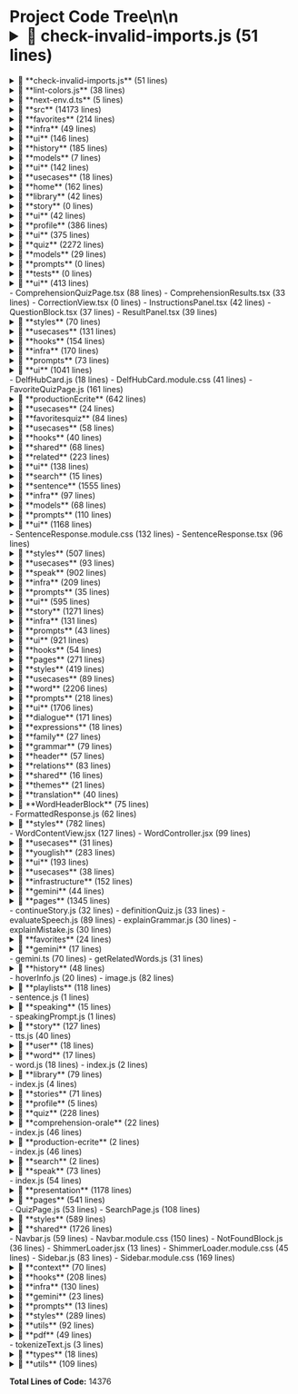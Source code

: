 # Project Code Tree\n\n<details><summary>📂 **check-invalid-imports.js** (51 lines)</summary>

  <details><summary>📂 **check-invalid-imports.js** (51 lines)</summary>

    - check-invalid-imports.js (51 lines)

</details>

</details>
<details><summary>📂 **lint-colors.js** (38 lines)</summary>

  <details><summary>📂 **lint-colors.js** (38 lines)</summary>

    - lint-colors.js (38 lines)

</details>

</details>
<details><summary>📂 **next-env.d.ts** (5 lines)</summary>

  <details><summary>📂 **next-env.d.ts** (5 lines)</summary>

    - next-env.d.ts (5 lines)

</details>

</details>
<details><summary>📂 **src** (14173 lines)</summary>

  <details><summary>📂 **features** (9754 lines)</summary>

    <details><summary>📂 **classifier** (38 lines)</summary>

      <details><summary>📂 **hooks** (38 lines)</summary>

        - useClassifier.ts (38 lines)

</details>

</details>
    <details><summary>📂 **favorites** (214 lines)</summary>

      <details><summary>📂 **domain** (19 lines)</summary>

        - Favorite.ts (12 lines)
        - FavoriteRepository.ts (7 lines)

</details>
      <details><summary>📂 **infra** (49 lines)</summary>

        - FirestoreFavoriteAdminRepo.ts (14 lines)
        - FirestoreFavoriteRepo.ts (35 lines)

</details>
      <details><summary>📂 **ui** (146 lines)</summary>

        - FavoritesPage.module.css (71 lines)
        - FavoritesPage.tsx (75 lines)

</details>

</details>
    <details><summary>📂 **history** (185 lines)</summary>

      <details><summary>📂 **infra** (18 lines)</summary>

        - FirestoreHistoryRepo.ts (18 lines)

</details>
      <details><summary>📂 **models** (7 lines)</summary>

        - HistoryItem.ts (7 lines)

</details>
      <details><summary>📂 **ui** (142 lines)</summary>

        - HistoryList.module.css (61 lines)
        - HistoryList.tsx (81 lines)

</details>
      <details><summary>📂 **usecases** (18 lines)</summary>

        - saveUserHistory.ts (18 lines)

</details>

</details>
    <details><summary>📂 **home** (162 lines)</summary>

      <details><summary>📂 **ui** (162 lines)</summary>

        - Home.module.css (162 lines)

</details>

</details>
    <details><summary>📂 **library** (42 lines)</summary>

      <details><summary>📂 **favorites** (0 lines)</summary>

        - index.tsx (0 lines)

</details>
      <details><summary>📂 **story** (0 lines)</summary>

        - index.tsx (0 lines)

</details>
      <details><summary>📂 **ui** (42 lines)</summary>

        - LibraryHubPage.module.css (22 lines)
        - LibraryHubPage.tsx (20 lines)

</details>

</details>
    <details><summary>📂 **profile** (386 lines)</summary>

      <details><summary>📂 **model** (11 lines)</summary>

        - UserProfile.ts (11 lines)

</details>
      <details><summary>📂 **ui** (375 lines)</summary>

        - ProfilePage.js (214 lines)
        - ProfilePage.module.css (161 lines)

</details>

</details>
    <details><summary>📂 **quiz** (2272 lines)</summary>

      <details><summary>📂 **delf** (2080 lines)</summary>

        <details><summary>📂 **comprehensionOrale** (618 lines)</summary>

          <details><summary>📂 **infra** (45 lines)</summary>

            - fetchComprehensionTest.ts (17 lines)
            - officialAnswerKey.ts (28 lines)

</details>
          <details><summary>📂 **models** (29 lines)</summary>

            - ComprehensionTest.ts (29 lines)

</details>
          <details><summary>📂 **prompts** (0 lines)</summary>

            - buildComprehensionFeedbackPrompt.ts (0 lines)

</details>
          <details><summary>📂 **tests** (0 lines)</summary>

            - evaluateComprehensionAnswers.test.ts (0 lines)

</details>
          <details><summary>📂 **ui** (413 lines)</summary>

            - AudioFlowController.tsx (56 lines)
            <details><summary>📂 **components** (48 lines)</summary>

              - CorrectionTable.tsx (48 lines)

</details>
            - ComprehensionQuizPage.tsx (88 lines)
            - ComprehensionResults.tsx (33 lines)
            - CorrectionView.tsx (0 lines)
            - InstructionsPanel.tsx (42 lines)
            - QuestionBlock.tsx (37 lines)
            - ResultPanel.tsx (39 lines)
            <details><summary>📂 **styles** (70 lines)</summary>

              - ComprehensionResults.module.css (32 lines)
              - CorrectionTable.module.css (38 lines)

</details>

</details>
          <details><summary>📂 **usecases** (131 lines)</summary>

            - evaluateWithOfficialKey.ts (37 lines)
            - getScoreFeedback.ts (10 lines)
            - useComprehensionSession.ts (84 lines)

</details>

</details>
        <details><summary>📂 **hooks** (154 lines)</summary>

          - useComprehensionSession.js (61 lines)
          - useProductionEcriteSession.js (93 lines)

</details>
        <details><summary>📂 **infra** (170 lines)</summary>

          - evaluateComprehensionAnswers.js (20 lines)
          - evaluateWritingPrompt.js (22 lines)
          - fetchProductionEvaluation.js (12 lines)
          - fetchQuizText.js (27 lines)
          - parseComprehensionQuiz.js (29 lines)
          - parseWritingEvaluation.js (22 lines)
          - productionEcriteToPDF.js (38 lines)

</details>
        <details><summary>📂 **prompts** (73 lines)</summary>

          - comprehensionQuizPrompt.ts (38 lines)
          - writingEvaluationPrompt.js (35 lines)

</details>
        <details><summary>📂 **ui** (1041 lines)</summary>

          <details><summary>📂 **comprehensionEcrite** (179 lines)</summary>

            - CorrectionPanel.js (16 lines)
            - CorrectionPanel.module.css (23 lines)
            - QuestionBlock.js (32 lines)
            - QuestionBlock.module.css (37 lines)
            - QuizTimer.js (11 lines)
            - QuizTimer.module.css (12 lines)
            - TextViewer.js (18 lines)
            - TextViewer.module.css (30 lines)

</details>
          - DelfHubCard.js (18 lines)
          - DelfHubCard.module.css (41 lines)
          - FavoriteQuizPage.js (161 lines)
          <details><summary>📂 **productionEcrite** (642 lines)</summary>

            - CEFRRadarChart.js (71 lines)
            - CEFRRadarChart.module.css (8 lines)
            - EditorWithTimer.js (29 lines)
            - EditorWithTimer.module.css (75 lines)
            - EvaluationPanel.js (59 lines)
            - EvaluationPanel.module.css (73 lines)
            - ExportPDFButton.js (11 lines)
            - ExportPDFButton.module.css (18 lines)
            - PromptViewer.js (50 lines)
            - PromptViewer.module.css (61 lines)
            - ScoreBreakdown.js (27 lines)
            - ScoreBreakdown.module.css (32 lines)
            - TimerRing.js (38 lines)
            - TimerRing.module.css (23 lines)
            - TopicSelector.js (35 lines)
            - TopicSelector.module.css (32 lines)

</details>

</details>
        <details><summary>📂 **usecases** (24 lines)</summary>

          - generateComprehensionQuiz.ts (24 lines)

</details>

</details>
      <details><summary>📂 **favoritesquiz** (84 lines)</summary>

        <details><summary>📂 **prompts** (26 lines)</summary>

          - buildFavoriteQuizPrompt.ts (26 lines)

</details>
        <details><summary>📂 **usecases** (58 lines)</summary>

          - QuizController.ts (58 lines)

</details>

</details>
      <details><summary>📂 **hooks** (40 lines)</summary>

        - useQuiz.js (40 lines)

</details>
      <details><summary>📂 **shared** (68 lines)</summary>

        <details><summary>📂 **ui** (68 lines)</summary>

          - QuizCategoryCard.js (20 lines)
          - QuizCategoryCard.module.css (48 lines)

</details>

</details>

</details>
    <details><summary>📂 **related** (223 lines)</summary>

      <details><summary>📂 **infra** (85 lines)</summary>

        - fetchRelatedWords.js (85 lines)

</details>
      <details><summary>📂 **ui** (138 lines)</summary>

        - RelatedWordsGraph.jsx (138 lines)

</details>

</details>
    <details><summary>📂 **search** (15 lines)</summary>

      <details><summary>📂 **usecases** (15 lines)</summary>

        - classifyInput.ts (15 lines)

</details>

</details>
    <details><summary>📂 **sentence** (1555 lines)</summary>

      <details><summary>📂 **api** (19 lines)</summary>

        - handleSentenceQuery.js (19 lines)

</details>
      <details><summary>📂 **infra** (97 lines)</summary>

        - fetchUnifiedSentenceResponse.ts (42 lines)
        - transformGeminiSentenceResponse.ts (55 lines)

</details>
      <details><summary>📂 **models** (68 lines)</summary>

        - SentenceResponseModel.ts (68 lines)

</details>
      <details><summary>📂 **prompts** (110 lines)</summary>

        - unifiedPromptBuilder.ts (110 lines)

</details>
      <details><summary>📂 **ui** (1168 lines)</summary>

        <details><summary>📂 **components** (433 lines)</summary>

          - BackTranslationBlock.jsx (17 lines)
          - CompareSentencesBlock.jsx (20 lines)
          - ContextSuggestionBlock.jsx (15 lines)
          - EmotionLabelBlock.jsx (25 lines)
          - HardPartsBlock.jsx (21 lines)
          - IdiomExplainerBlock.jsx (25 lines)
          - SentenceDialogueBlock.tsx (112 lines)
          - SentenceHeaderBlock.jsx (36 lines)
          - SentenceStructureBlock.jsx (44 lines)
          - SentenceTrainerBlock.jsx (15 lines)
          - SimplifiedSentenceBlock.tsx (29 lines)
          - StepByStepDecoder.jsx (24 lines)
          - WordByWordBlock.jsx (50 lines)

</details>
        - SentenceResponse.module.css (132 lines)
        - SentenceResponse.tsx (96 lines)
        <details><summary>📂 **styles** (507 lines)</summary>

          - CompareSentencesBlock.module.css (31 lines)
          - ContextSuggestionBlock.module.css (11 lines)
          - EmotionLabelBlock.module.css (35 lines)
          - HardPartsBlock.module.css (36 lines)
          - IdiomExplainerBlock.module.css (28 lines)
          - SentenceDialogueBlock.module.css (37 lines)
          - SentenceHeaderBlock.module.css (32 lines)
          - sentenceSectionStyles.module.css (45 lines)
          - SentenceStructureBlock.module.css (55 lines)
          - SentenceTrainerBlock.module.css (11 lines)
          - SimplifiedSentenceBlock.module.css (21 lines)
          - StepByStepDecoder.module.css (32 lines)
          - WordByWordBlock.module.css (133 lines)

</details>

</details>
      <details><summary>📂 **usecases** (93 lines)</summary>

        - saveUserHistory.ts (12 lines)
        - SentenceController.ts (37 lines)
        - useSentenceTools.ts (44 lines)

</details>

</details>
    <details><summary>📂 **speak** (902 lines)</summary>

      <details><summary>📂 **hooks** (63 lines)</summary>

        - useSpeechRecognition.js (63 lines)

</details>
      <details><summary>📂 **infra** (209 lines)</summary>

        - continue.js (41 lines)
        - evaluateUserSpeech.js (44 lines)
        - fetchSpeakingPrompt.js (12 lines)
        - opening.js (23 lines)
        - prompt.js (24 lines)
        - saveSpeakingLog.js (38 lines)
        - suggest.js (27 lines)

</details>
      <details><summary>📂 **prompts** (35 lines)</summary>

        - speakingPromptBuilder.js (35 lines)

</details>
      <details><summary>📂 **ui** (595 lines)</summary>

        - SpeakingCoach.js (31 lines)
        - SpeakingLoop.js (142 lines)
        - SpeakingScenarioCard.js (22 lines)
        - SpeakingScenarioCard.module.css (45 lines)
        - SpeakingSessionPage.js (250 lines)
        - SpeakingSessionPage.module.css (59 lines)
        - SpeakPage.module.css (46 lines)

</details>

</details>
    <details><summary>📂 **story** (1271 lines)</summary>

      <details><summary>📂 **domain** (87 lines)</summary>

        - Story.ts (55 lines)
        - StoryConfig.ts (23 lines)
        - StoryRepository.ts (9 lines)

</details>
      <details><summary>📂 **infra** (131 lines)</summary>

        - FirestoreStoryRepo.ts (83 lines)
        - saveStory.ts (12 lines)
        - sendStoryPromptToGemini.ts (36 lines)

</details>
      <details><summary>📂 **prompts** (43 lines)</summary>

        - buildStoryPrompt.ts (43 lines)

</details>
      <details><summary>📂 **ui** (921 lines)</summary>

        <details><summary>📂 **components** (177 lines)</summary>

          - PlaceholderCard.tsx (12 lines)
          - StoryCard.tsx (72 lines)
          - StoryGeneratorForm.tsx (93 lines)

</details>
        <details><summary>📂 **hooks** (54 lines)</summary>

          - useGenerateStoryFlow.ts (54 lines)

</details>
        <details><summary>📂 **pages** (271 lines)</summary>

          - StoryFullView.tsx (130 lines)
          - StoryGeneratorPage.tsx (73 lines)
          - StoryPage.tsx (68 lines)

</details>
        <details><summary>📂 **styles** (419 lines)</summary>

          - StoryCard.module.css (78 lines)
          - StoryFullView.module.css (149 lines)
          - StoryGallery.module.css (52 lines)
          - StoryGeneratorForm.module.css (46 lines)
          - StoryGeneratorPage.module.css (94 lines)

</details>

</details>
      <details><summary>📂 **usecases** (89 lines)</summary>

        - deleteStory.ts (6 lines)
        - generateStory.ts (26 lines)
        - getInitialStoryData.ts (15 lines)
        - getUserFavoritesForStory.ts (7 lines)
        - getUserStories.ts (7 lines)
        - parseStoryGeminiResponse.ts (28 lines)

</details>

</details>
    <details><summary>📂 **word** (2206 lines)</summary>

      <details><summary>📂 **infra** (251 lines)</summary>

        - cleanAndClassify.js (7 lines)
        - fetchGeminiWordResponse.js (34 lines)
        - handleGeminiError.js (19 lines)
        - parseGeminiResponse.js (172 lines)
        <details><summary>📂 **scrapers** (19 lines)</summary>

          - scrapeLarousseSynAnto.js (19 lines)

</details>

</details>
      <details><summary>📂 **prompts** (218 lines)</summary>

        - generateWordPrompt.ts (171 lines)
        - rephrasePrompt.js (47 lines)

</details>
      <details><summary>📂 **ui** (1706 lines)</summary>

        <details><summary>📂 **components** (636 lines)</summary>

          <details><summary>📂 **definition** (49 lines)</summary>

            - WordDefinitionBlock.jsx (49 lines)

</details>
          <details><summary>📂 **dialogue** (171 lines)</summary>

            - DialogueSection.js (121 lines)
            - WordDialogueBlock.jsx (50 lines)

</details>
          <details><summary>📂 **expressions** (18 lines)</summary>

            - WordExpressionsBlock.jsx (18 lines)

</details>
          <details><summary>📂 **family** (27 lines)</summary>

            - WordFamilyBlock.jsx (27 lines)

</details>
          <details><summary>📂 **grammar** (79 lines)</summary>

            - WordGrammarBlock.jsx (79 lines)

</details>
          <details><summary>📂 **header** (57 lines)</summary>

            - WordHeader.jsx (57 lines)

</details>
          <details><summary>📂 **relations** (83 lines)</summary>

            - WordSynAntBlock.jsx (44 lines)
            - WordVocabularyBlock.jsx (39 lines)

</details>
          <details><summary>📂 **shared** (16 lines)</summary>

            - TopicSelector.jsx (16 lines)

</details>
          <details><summary>📂 **themes** (21 lines)</summary>

            - WordThemesBlock.jsx (21 lines)

</details>
          <details><summary>📂 **translation** (40 lines)</summary>

            - WordTranslationBlock.jsx (40 lines)

</details>
          <details><summary>📂 **WordHeaderBlock** (75 lines)</summary>

            - WordHeaderBlock.jsx (75 lines)

</details>

</details>
        - FormattedResponse.js (62 lines)
        <details><summary>📂 **styles** (782 lines)</summary>

          - sharedSectionStyles.module.css (23 lines)
          - WordDefinitionBlock.module.css (78 lines)
          - WordDialogueBlock.module.css (41 lines)
          - WordExpressionsBlock.module.css (30 lines)
          - WordExtrasBlock.module.css (93 lines)
          - WordFamilyBlock.module.css (64 lines)
          - WordGrammarBlock.module.css (62 lines)
          - WordHeader.module.css (170 lines)
          - WordHeaderBlock.module.css (123 lines)
          - WordResponse.module.css (32 lines)
          - WordTranslationBlock.module.css (44 lines)
          - WordVocabularyBlock.module.css (22 lines)

</details>
        - WordContentView.jsx (127 lines)
        - WordController.jsx (99 lines)

</details>
      <details><summary>📂 **usecases** (31 lines)</summary>

        - fetchSynAntoFromWeb.js (6 lines)
        - SearchController.ts (25 lines)

</details>

</details>
    <details><summary>📂 **youglish** (283 lines)</summary>

      <details><summary>📂 **infra** (52 lines)</summary>

        - youglishApi.ts (52 lines)

</details>
      <details><summary>📂 **ui** (193 lines)</summary>

        - YouglishMiniPlayer.tsx (28 lines)
        - YouglishModalPlayer.tsx (61 lines)
        - YouglishPanel.module.css (104 lines)

</details>
      <details><summary>📂 **usecases** (38 lines)</summary>

        - initYouglishWidget.ts (38 lines)

</details>

</details>

</details>
  <details><summary>📂 **infrastructure** (152 lines)</summary>

    <details><summary>📂 **firebase** (108 lines)</summary>

      - favoritesAdmin.js (17 lines)
      - firebaseAdmin.js (16 lines)
      - firebaseClient.js (20 lines)
      - firestoreAdmin.ts (27 lines)
      - firestoreClient.ts (28 lines)

</details>
    <details><summary>📂 **gemini** (44 lines)</summary>

      - sendToGemini.js (44 lines)

</details>

</details>
  <details><summary>📂 **pages** (1345 lines)</summary>

    - _app.js (32 lines)
    - _document.js (13 lines)
    <details><summary>📂 **api** (911 lines)</summary>

      - annotate.js (8 lines)
      <details><summary>📂 **comprehension** (42 lines)</summary>

        - evaluate.js (27 lines)
        - generate.js (15 lines)

</details>
      - continueStory.js (32 lines)
      - definitionQuiz.js (33 lines)
      - evaluateSpeech.js (89 lines)
      - explainGrammar.js (30 lines)
      - explainMistake.js (30 lines)
      <details><summary>📂 **favorites** (24 lines)</summary>

        - get.ts (10 lines)
        - remove.ts (14 lines)

</details>
      <details><summary>📂 **gemini** (17 lines)</summary>

        - evaluate.js (17 lines)

</details>
      - gemini.ts (70 lines)
      - getRelatedWords.js (31 lines)
      <details><summary>📂 **history** (48 lines)</summary>

        - fetch.ts (26 lines)
        - save.ts (22 lines)

</details>
      - hoverInfo.js (20 lines)
      - image.js (82 lines)
      <details><summary>📂 **playlists** (118 lines)</summary>

        - [playlistId].js (33 lines)
        - create.ts (27 lines)
        - delete.ts (22 lines)
        - index.js (14 lines)
        - rename.ts (22 lines)

</details>
      - sentence.js (1 lines)
      <details><summary>📂 **speaking** (15 lines)</summary>

        - saveLog.js (15 lines)

</details>
      - speakingPrompt.js (1 lines)
      <details><summary>📂 **story** (127 lines)</summary>

        - delete.ts (19 lines)
        - favorites.ts (25 lines)
        - generate.ts (36 lines)
        - initialData.ts (47 lines)

</details>
      - tts.js (40 lines)
      <details><summary>📂 **user** (18 lines)</summary>

        - profile.js (18 lines)

</details>
      <details><summary>📂 **word** (17 lines)</summary>

        - saveQuery.ts (17 lines)

</details>
      - word.js (18 lines)

</details>
    - index.js (2 lines)
    <details><summary>📂 **library** (79 lines)</summary>

      <details><summary>📂 **favorites** (4 lines)</summary>

        - index.js (4 lines)

</details>
      - index.js (4 lines)
      <details><summary>📂 **stories** (71 lines)</summary>

        - [id].tsx (50 lines)
        - generate.tsx (5 lines)
        - index.js (16 lines)

</details>

</details>
    <details><summary>📂 **profile** (5 lines)</summary>

      - index.js (5 lines)

</details>
    <details><summary>📂 **quiz** (228 lines)</summary>

      <details><summary>📂 **delf** (182 lines)</summary>

        <details><summary>📂 **comprehension-ecrite** (112 lines)</summary>

          - [level].js (38 lines)
          - index.js (74 lines)

</details>
        <details><summary>📂 **comprehension-orale** (22 lines)</summary>

          <details><summary>📂 **[level]** (22 lines)</summary>

            - [testId].tsx (22 lines)

</details>

</details>
        - index.js (46 lines)
        <details><summary>📂 **production-ecrite** (2 lines)</summary>

          - index.js (2 lines)

</details>

</details>
      - index.js (46 lines)

</details>
    <details><summary>📂 **search** (2 lines)</summary>

      - index.js (2 lines)

</details>
    <details><summary>📂 **speak** (73 lines)</summary>

      <details><summary>📂 **[level]** (19 lines)</summary>

        - [scenario].js (19 lines)

</details>
      - index.js (54 lines)

</details>

</details>
  <details><summary>📂 **presentation** (1178 lines)</summary>

    <details><summary>📂 **layout** (48 lines)</summary>

      - Layout.js (48 lines)

</details>
    <details><summary>📂 **pages** (541 lines)</summary>

      - HomePage.js (199 lines)
      - MiniStoryCard.tsx (98 lines)
      <details><summary>📂 **quiz** (83 lines)</summary>

        <details><summary>📂 **delf** (83 lines)</summary>

          - ProductionEcritePage.js (83 lines)

</details>

</details>
      - QuizPage.js (53 lines)
      - SearchPage.js (108 lines)

</details>
    <details><summary>📂 **styles** (589 lines)</summary>

      - HomePageRedesign.module.css (275 lines)
      - MiniStoryCard.module.css (79 lines)
      - QuizPage.module.css (136 lines)
      - Searchpage.module.css (99 lines)

</details>

</details>
  <details><summary>📂 **shared** (1726 lines)</summary>

    <details><summary>📂 **components** (924 lines)</summary>

      - FadeInOnScroll.js (16 lines)
      - FadeInWhenVisible.jsx (28 lines)
      - HoverableWord.jsx (33 lines)
      - HoverableWord.module.css (50 lines)
      - LanguageSelector.js (20 lines)
      <details><summary>📂 **library** (222 lines)</summary>

        - AddToLibraryModal.js (122 lines)
        - AddToLibraryModal.module.css (100 lines)

</details>
      - Navbar.js (59 lines)
      - Navbar.module.css (150 lines)
      - NotFoundBlock.js (36 lines)
      - ShimmerLoader.jsx (13 lines)
      - ShimmerLoader.module.css (45 lines)
      - Sidebar.js (83 lines)
      - Sidebar.module.css (169 lines)

</details>
    <details><summary>📂 **context** (70 lines)</summary>

      - ThemeContext.js (27 lines)
      - UserContext.js (43 lines)

</details>
    <details><summary>📂 **hooks** (208 lines)</summary>

      - useDefinitionQuiz.js (21 lines)
      - useExplainSection.js (20 lines)
      - useSearch.js (57 lines)
      - useTTSPlayer.js (75 lines)
      - useTypingEffect.js (35 lines)

</details>
    <details><summary>📂 **infra** (130 lines)</summary>

      - annotateTextClient.ts (10 lines)
      <details><summary>📂 **firebase** (97 lines)</summary>

        - favorites.js (50 lines)
        - firebase.js (47 lines)

</details>
      <details><summary>📂 **gemini** (23 lines)</summary>

        - fetchGemini.js (23 lines)

</details>

</details>
    <details><summary>📂 **prompts** (13 lines)</summary>

      - explanationPromptBuilder.ts (13 lines)

</details>
    <details><summary>📂 **styles** (289 lines)</summary>

      - colors.css (104 lines)
      - FormattedResponse.module.css (21 lines)
      - globals.css (80 lines)
      - Layout.module.css (84 lines)

</details>
    <details><summary>📂 **utils** (92 lines)</summary>

      <details><summary>📂 **helpers** (40 lines)</summary>

        - classifyInput.js (20 lines)
        - jsonRecovery.js (20 lines)

</details>
      <details><summary>📂 **pdf** (49 lines)</summary>

        - speakingSessionToPDF.js (49 lines)

</details>
      - tokenizeText.js (3 lines)

</details>

</details>
  <details><summary>📂 **types** (18 lines)</summary>

    - global.d.ts (18 lines)

</details>

</details>
<details><summary>📂 **utils** (109 lines)</summary>

  - graphBuilder.js (30 lines)
  <details><summary>📂 **helpers** (63 lines)</summary>

    - smartAnalyze.js (63 lines)

</details>
  <details><summary>📂 **openai** (16 lines)</summary>

    - imagePrompt.js (16 lines)

</details>

</details>

**Total Lines of Code:** 14376
